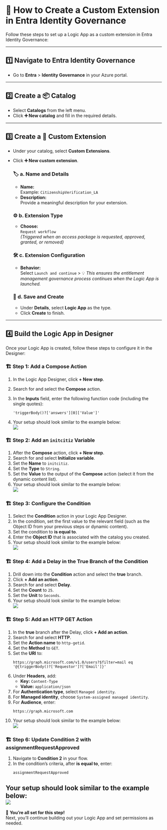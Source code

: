 # 🚀 How to Create a Custom Extension in Entra Identity Governance

Follow these steps to set up a Logic App as a custom extension in Entra Identity Governance:

---

## 1️⃣ Navigate to **Entra Identity Governance**

- Go to **Entra** &gt; **Identity Governance** in your Azure portal.

---

## 2️⃣ Create a 📦 Catalog

- Select **Catalogs** from the left menu.
- Click **➕ New catalog** and fill in the required details.

---

## 3️⃣ Create a 🧩 Custom Extension

- Under your catalog, select **Custom Extensions**.
- Click **➕ New custom extension**.

    ### 🏷️ a. Name and Details
    - **Name:**  
      Example: `CitizenshipVerification_LA`
    - **Description:**  
      Provide a meaningful description for your extension.

    ### ⚙️ b. Extension Type
    - **Choose:**  
      `Request workflow`  
      *(Triggered when an access package is requested, approved, granted, or removed)*

    ### 🛠️ c. Extension Configuration
    - **Behavior:**  
      Select `Launch and continue`
      &gt; 💡 *This ensures the entitlement management governance process continues when the Logic App is launched.*

    ### 💾 d. Save and Create
    - Under **Details**, select **Logic App** as the type.
    - Click **Create** to finish.

---

## 4️⃣ Build the Logic App in Designer

Once your Logic App is created, follow these steps to configure it in the Designer:

### 🏗️ Step 1: Add a Compose Action

1. In the Logic App Designer, click **+ New step**.
2. Search for and select the **Compose** action.
3. In the **Inputs** field, enter the following function code (including the single quotes):

    ```
    'triggerBody()?['answers'][0]['Value']'
    ```

4. Your setup should look similar to the example below:  
   ![](https://github.com/Cyberlorians/uploadedimages/blob/main/citizen1.png)

### 🏗️ Step 2: Add an `initcitiz` Variable

1. After the **Compose** action, click **+ New step**.
2. Search for and select **Initialize variable**.
3. Set the **Name** to `initcitiz`.
4. Set the **Type** to `String`.
5. Set the **Value** to the output of the **Compose** action (select it from the dynamic content list).
6. Your setup should look similar to the example below:  
   ![](https://github.com/Cyberlorians/uploadedimages/blob/main/citizen02.png)

### 🏗️ Step 3: Configure the Condition

1. Select the **Condition** action in your Logic App Designer.
2. In the condition, set the first value to the relevant field (such as the Object ID from your previous steps or dynamic content).
3. Set the condition to **is equal to**.
4. Enter the **Object ID** that is associated with the catalog you created.
5. Your setup should look similar to the example below:  
   ![](https://github.com/Cyberlorians/uploadedimages/blob/main/citizen03.png)
### 🏗️ Step 4: Add a Delay in the True Branch of the Condition

1. Drill down into the **Condition** action and select the **true** branch.
2. Click **+ Add an action**.
3. Search for and select **Delay**.
4. Set the **Count** to `25`.
5. Set the **Unit** to `Seconds`.
6. Your setup should look similar to the example below:  
   ![](https://github.com/Cyberlorians/uploadedimages/blob/main/citizen04.png)
### 🏗️ Step 5: Add an HTTP GET Action

1. In the **true** branch after the Delay, click **+ Add an action**.
2. Search for and select **HTTP**.
3. Set the **Action name** to `http-getid`.
4. Set the **Method** to `GET`.
5. Set the **URI** to:
    ```
    https://graph.microsoft.com/v1.0/users?$filter=mail eq '@{triggerBody()?['Requestor']?['Email']}'
    ```
6. Under **Headers**, add:
    - **Key:** `Content-Type`
    - **Value:** `application/json`
7. For **Authentication type**, select `Managed identity`.
8. For **Managed identity**, choose `System-assigned managed identity`.
9. For **Audience**, enter:
    ```
    https://graph.microsoft.com
    ```
10. Your setup should look similar to the example below:  
    ![](https://github.com/Cyberlorians/uploadedimages/blob/main/citizen05.png)
    
### 🏗️ Step 6: Update Condition 2 with assignmentRequestApproved

1. Navigate to **Condition 2** in your flow.
2. In the condition’s criteria, after **is equal to**, enter:
    ```
    assignmentRequestApproved
    ```
Your setup should look similar to the example below:  
![](https://github.com/Cyberlorians/uploadedimages/blob/main/citizen06.png)
---

🎉 **You’re all set for this step!**  
Next, you’ll continue building out your Logic App and set permissions as needed.
